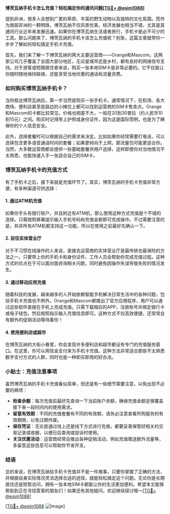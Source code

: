 **博茨瓦纳手机卡怎么充值？轻松搞定你的通讯问题[[TG💪+ @esim1088](https://t.me/s/esim1088)]**

提到非洲，很多人会想到广袤的草原、丰富的野生动物以及独特的文化氛围。而作为南部非洲的一颗明珠，博茨瓦纳不仅风景优美，经济发展也相当不错，尤其是其通讯行业近年来发展迅速。如果你在博茨瓦纳生活或者旅行，手机卡是必不可少的工具。那么问题来了，博茨瓦纳的手机卡该怎么充值呢？别急，这篇文章就带你一步步了解如何轻松搞定手机卡充值。

首先，我们来了解一下博茨瓦纳的两大主要运营商——Orange和Mascom。这两家公司几乎覆盖了全国大部分地区，无论是城市还是乡村，都有良好的网络信号支持。对于游客或短期居住者来说，购买一张本地SIM卡是非常必要的。它不仅能让你随时随地保持联络，还能享受当地优惠的通话和流量资费。

### 如何购买博茨瓦纳手机卡？

当你抵达博茨瓦纳后，第一步当然是购买一张手机卡。通常情况下，在机场、各大商场、便利店甚至是路边的小摊位上都可以找到运营商的SIM卡售卖点。Orange和Mascom的卡都比较常见，价格也相差不大，一般在20到30普拉（约人民币10到15元）之间。购买时记得带上护照或身份证件，因为这是国际惯例，也是为了确保你的个人信息安全。

此外，选择套餐时可以根据自己的需求来决定。比如如果你经常需要打电话，可以选择包含更多语音通话时间的套餐；如果更倾向于上网，那流量包可能更适合你。当然，大多数运营商都会提供一些基础套餐供用户选择，这样即使你对当地情况不太熟悉，也能快速入手一张适合自己的SIM卡。

### 博茨瓦纳手机卡的充值方式

有了手机卡之后，接下来就是充值环节了。其实，博茨瓦纳的手机卡充值非常方便，有多种渠道可供选择：

#### 1. **通过ATM机充值**
   如果你手头有银行账户，并且附近有ATM机，那么使用这种方式充值是个不错的选择。只需按照屏幕提示输入手机号码和充值金额即可完成操作。不过需要注意的是，并非所有ATM机都支持这一功能，所以在使用之前最好先确认一下。

#### 2. **前往实体营业厅**
   对于不习惯在线操作的人来说，直接去运营商的实体营业厅是最传统也最保险的方法之一。只要带上你的手机卡和身份证件，工作人员会帮助你完成充值过程。这种方式的优点在于可以面对面咨询相关问题，同时避免因操作失误导致失败的情况发生。

#### 3. **通过移动应用充值**
   随着科技的发展，越来越多的人开始依赖智能手机解决日常生活中的各种问题，包括手机卡充值也不例外。Orange和Mascom都推出了官方应用程序，用户可以通过这些软件直接在手机上完成充值。只需下载相应的APP，注册账号并绑定银行卡或电子钱包，然后按照指示输入充值信息即可。这种方式不仅高效便捷，还常常会有额外的促销活动等待着你！

#### 4. **使用便利店或超市**
   在博茨瓦纳的大街小巷里，你会发现许多便利店和超市都设有专门的充值服务窗口。在这里，你可以用现金支付来为手机卡充值。这种方法非常适合那些不太熟悉数字支付方式的人群，同时也是一种即买即用的好办法。

### 小贴士：充值注意事项

虽然博茨瓦纳的手机卡充值看似简单，但还是有一些细节需要注意，以免出现不必要的麻烦：

- **检查余额**：每次充值前最好先查询一下当前账户余额，确保充值金额足够覆盖接下来一段时间内的使用需求。
- **留意有效期**：不同的充值套餐有不同的有效期，请务必注意查看所购服务的有效期限，以免过期作废。
- **保存凭证**：无论是通过线上还是线下方式进行充值，都要妥善保管好相关的交易记录或收据，以便日后查询或投诉时使用。
- **关注优惠活动**：运营商经常会推出各种促销活动，例如充值赠送额外流量等，多留意这些信息可以帮助你节省开支。

### 结语

总的来说，在博茨瓦纳给手机卡充值并不是一件难事，只要你掌握了正确的方法，并根据自身实际情况灵活选择合适的途径，就能轻松搞定这个问题。无论你是长期居住还是短暂访问，拥有一张本地SIM卡都能让你的生活更加便利。希望本文能够帮助到正在寻找答案的朋友们！如果还有其他疑问，欢迎继续探讨哦～[[TG💪+ @esim1088](https://t.me/s/esim1088)]

[[TG💪+ @esim1088](https://t.me/s/esim1088) ![Image](https://i.postimg.cc/4NQfJmqS/Snipaste-2025-05-13-00-14-12.png)]